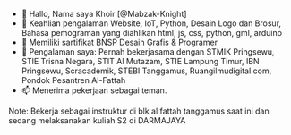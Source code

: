 - 👋 Hallo, Nama saya Khoir [@Mabzak-Knight]
- 👀 Keahlian pengalaman Website, IoT, Python, Desain Logo dan Brosur, Bahasa pemograman yang diahlikan html, js, css, python, gml, arduino
- 🌱 Memiliki sartifikat BNSP Desain Grafis & Programer
- 💞️ Pengalaman saya:
     Pernah bekerjasama dengan STMIK Pringsewu, STIE Trisna Negara, STIT Al Mutazam,
     STIE Lampung Timur, IBN Pringsewu, Scracademik, STEBI Tanggamus, Ruangilmudigital.com, Pondok Pesantren Al-Fattah
- 📫 Menerima pekerjaan sebagai teman.

Note: Bekerja sebagai instruktur di blk al fattah tanggamus saat ini dan sedang melaksanakan kuliah S2 di DARMAJAYA
